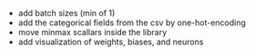 * add batch sizes (min of 1)
* add the categorical fields from the csv by one-hot-encoding
* move minmax scallars inside the library
* add visualization of weights, biases, and neurons
